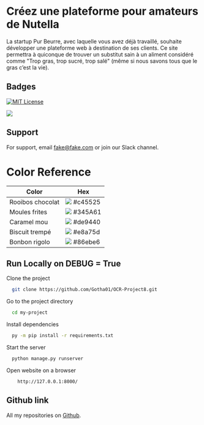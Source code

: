 
# Créez une plateforme pour amateurs de Nutella

La startup Pur Beurre, avec laquelle vous avez déjà travaillé, souhaite développer une plateforme web à destination de ses clients. Ce site permettra à quiconque de trouver un substitut sain à un aliment considéré comme "Trop gras, trop sucré, trop salé" (même si nous savons tous que le gras c’est la vie).

## Badges

[![MIT License](https://img.shields.io/badge/License-MIT-blue.svg)](https://choosealicense.com/licenses/mit/)

![](https://img.shields.io/badge/Version-v1.0.0-orange)


## Support

For support, email fake@fake.com or join our Slack channel.

 
# Color Reference

| Color             | Hex                                                       |
| ----------------- | ----------------------------------------------------------|
| Rooibos chocolat  | ![](https://via.placeholder.com/10/c45525?text=+) #c45525 |
| Moules frites     | ![](https://via.placeholder.com/10/345A61?text=+) #345A61 |
| Caramel mou       | ![](https://via.placeholder.com/10/de9440?text=+) #de9440 |
| Biscuit trempé    | ![](https://via.placeholder.com/10/e8a75d?text=+) #e8a75d |
| Bonbon rigolo     | ![](https://via.placeholder.com/10/86ebe6?text=+) #86ebe6 |

## Run Locally on DEBUG = True

Clone the project

```bash
  git clone https://github.com/Gotha01/OCR-Project8.git
```

Go to the project directory

```bash
  cd my-project
```

Install dependencies

```bash
  py -m pip install -r requirements.txt
```

Start the server

```bash
  python manage.py runserver
```

Open website on a browser

```browser
    http://127.0.0.1:8000/
```


## Github link

All my repositories on [Github](https://github.com/Gotha01?tab=repositories).